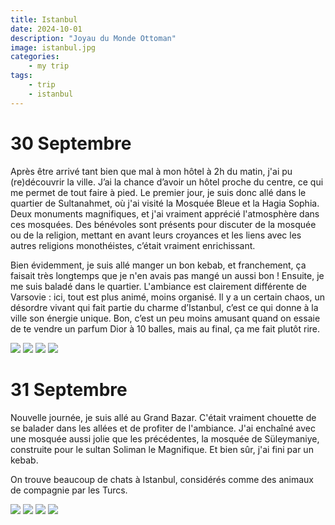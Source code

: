 ```yaml
---
title: Istanbul
date: 2024-10-01
description: "Joyau du Monde Ottoman"
image: istanbul.jpg
categories:
    - my trip
tags: 
    - trip
    - istanbul
---
```


# 30 Septembre

Après être arrivé tant bien que mal à mon hôtel à 2h du matin, j'ai pu (re)découvrir la ville. J’ai la chance d’avoir un hôtel proche du centre, ce qui me permet de tout faire à pied. Le premier jour, je suis donc allé dans le quartier de Sultanahmet, où j'ai visité la Mosquée Bleue et la Hagia Sophia. Deux monuments magnifiques, et j'ai vraiment apprécié l'atmosphère dans ces mosquées. Des bénévoles sont présents pour discuter de la mosquée ou de la religion, mettant en avant leurs croyances et les liens avec les autres religions monothéistes, c’était vraiment enrichissant.

Bien évidemment, je suis allé manger un bon kebab, et franchement, ça faisait très longtemps que je n'en avais pas mangé un aussi bon ! Ensuite, je me suis baladé dans le quartier. L'ambiance est clairement différente de Varsovie : ici, tout est plus animé, moins organisé. Il y a un certain chaos, un désordre vivant qui fait partie du charme d’Istanbul, c’est ce qui donne à la ville son énergie unique. Bon, c’est un peu moins amusant quand on essaie de te vendre un parfum Dior à 10 balles, mais au final, ça me fait plutôt rire.


![](sophia.jpg) ![](kebab.jpg) ![](university.jpg) ![](flag.jpg)  


# 31 Septembre

Nouvelle journée, je suis allé au Grand Bazar. C'était vraiment chouette de se balader dans les allées et de profiter de l'ambiance. J'ai enchaîné avec une mosquée aussi jolie que les précédentes, la mosquée de Süleymaniye, construite pour le sultan Soliman le Magnifique. Et bien sûr, j'ai fini par un kebab.

On trouve beaucoup de chats à Istanbul, considérés comme des animaux de compagnie par les Turcs.

 ![](entrance_bazar.jpg) ![](allee_bazar.jpg) ![](mosque_soliman.jpg) ![](cat.jpg)  






